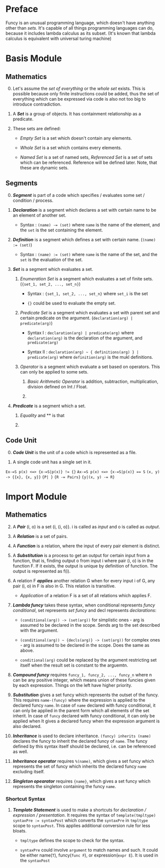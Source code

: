 # Preface

Funcy is an unusual programming language, which doesn't have anything other than *sets*.
It's capable of all things programming languages can do, because it includes lambda calculus as its subset.
(It's known that lambda calculus is equivalent with universal turing machine)

# Basis Module

## Mathematics

0. Let's assume the *set of everything* or the *whole set* exists. This is possible because only finite instructions could be added, thus the set of everything which can be expressed via code is also not too big to introduce contradiction.

1. A ***Set*** is a group of objects. It has containment relationship as a predicate.

2. These sets are defined:

    * *Empty Set* is a set which doesn't contain any elements.

    * *Whole Set* is a set which contains every elements.

    * *Named Set* is a set of named sets, *Referenced Set* is a set of sets which can be referenced. Reference will be defined later. Note, that these are dynamic sets.

## Segments

0. ***Segment*** is part of a code which specifies / evaluates some set / condition / process.

1. ***Declaration*** is a segment which declares a set with certain name to be an element of another set.

    * Syntax : `(name) -= (set)` where `name` is the name of the element, and the `set` is the set containing the element. 

2. ***Definition*** is a segment which defines a set with certain name. (`(name) := (set)`)

    * Syntax : `(name) := (set)` where `name` is the name of the set, and the `set` is the evaluation of the set.

3. ***Set*** is a segment which evaluates a set.

    1. *Enumeration Set* is a segment which evaluates a set of finite sets. (`{set_1, set_2, ..., set_n}`)

        * Syntax : `{set_1, set_2, ..., set_n}` where `set_i` is the set 

        * `{}` could be used to evaluate the empty set.

    2. *Predicate Set* is a segment which evaluates a set with parent set and certain predicate on the argument. (`declaration(arg) | predicate(arg)`)

        * Syntax I : `declaration(arg) | predicate(arg)` where `declaration(arg)` is the declaration of the argument, and `predicate(arg)` 

        * Syntax II : `declaration(arg) ~ { definitions(arg) } | predicate(arg)` where `definition(arg)` is the mukl definitions.

    3. *Operator* is a segment which evaluate a set based on operators. This can only be applied to some sets.

        1. *Basic Arithmetic Operator* is addition, subtraction, multiplication, division defined on Int / Float.

        2. 

4. ***Predicate*** is a segment which a set.

    1. *Equality* and ** is that

    2. 

## Code Unit

0. ***Code Unit*** is the unit of a code which is represented as a file. 

1. A single code unit has a single set in it.

`Ex-=S p(x) <=> {x-=S|p(x)} != {}`
`Ax-=S p(x) <=> {x-=S|p(x)} == S`
`(x, y) -> {{x}, {x, y}}`
`{P| }`
`{R -= Pairs}`
`{y|(x, y) -= R}`

# Import Module

## Mathematics

2. A ***Pair*** (i, o) is a set {i, {i, o}}. i is called as *input* and o is called as *output*.

3. A ***Relation*** is a set of pairs.

4. A ***Function*** is a relation, where the input of every pair element is distinct.

5. A ***Substitution*** is a process to get an output for certain input from a function, that is, finding output o from input i where pair (i, o) is in the function F. If it exists, the output is unique by definition of function. The output is represented as f(i).

6. A relation F ***applies*** another relation G when for every input i of G, any pair (i, o) in F is also in G. This relation is transitive.

    * *Application* of a relation F is a set of all relations which applies F.

5. ***Lambda funcy*** takes these syntax, when conditional represents *funcy conditional*, set represents *set funcy* and decl represents *declarations*:

    * `(conditional(arg)) -> (set(arg))` for simplistic ones - arg is assumed to be declared in the scope. Sends arg to the set described with the argument.

    * `(conditional(arg)) ~ {decls(arg)} -> (set(arg))` for complex ones - arg is assumed to be declared in the scope. Does the same as above.

    * `conditional(arg)` could be replaced by the argument restricting set itself when the result set is constant to the arguemtn.

5. ***Compound funcy*** requires `funcy_1, funcy_2, ..., funcy_n` where n can be any positive integer, which means union of these funcies given by each expression. Things on the left have higher priority.

6. ***Substitution*** gives a set funcy which represents the outset of the funcy. This requires `name-(funcy)` where the expression is applied to the declared funcy `name`. In case of `name` declared with funcy conditional, it can only be applied in the parent form which all elements of the set inherit. In case of `funcy` declared with funcy conditional, it can only be applied when  It gives a declared funcy when the expression argument is also declared.

7. ***Inheritance*** is used to declare inheritance. `(funcy) inherits (name)` declares the funcy to inherit the declared funcy of `name`. The funcy defined by this syntax itself should be declared, i.e. can be referenced as well.

8. ***Inheritance operator*** requires `%(name)`, which gives a set funcy which represents the set of funcy which inherits the declared funcy `name` excluding itself.

9. ***Singleton opearator*** requires `{name}`, which gives a set funcy which represents the singleton containing the funcy `name`.

### Shortcut Syntax

1. ***Template Statement*** is used to make a shortcuts for *declaration / expression / presentation*. It requires the syntax of `template(tmpltype) syntaxPre := syntaxPost` which converts the `syntaxPre` in `tmpltype` scope to `syntaxPost`. This applies additional conversion rule for less bloats.

    * `tmpltype` defines the scope to check for the syntax.

    * `syntaxPre` could involve `argument` to match names and such. It could be either name(`T`), funcy(`func F`), or expression(`expr E`). It is used in the `syntaxPost`
